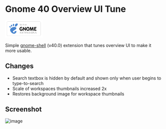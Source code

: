 # Gnome 40 Overview UI Tune

[<img src="https://github.com/andyholmes/gnome-shell-extensions-badge/raw/master/get-it-on-ego.svg" width=120px>](https://extensions.gnome.org/extension/4158/gnome-40-ui-improvements/)

Simple [gnome-shell](https://wiki.gnome.org/Projects/GnomeShell) (v40.0) extension that tunes overview UI to make it more usable.

## Changes
 - Search textbox is hidden by default and shown only when user begins to type-to-search
 - Scale of workspaces thumbnails increased 2x
 - Restores background image for workspace thumbnails

## Screenshot

![image](https://user-images.githubusercontent.com/3088476/114587629-daae3280-9c53-11eb-9c70-3fb40fbb3d42.png)
